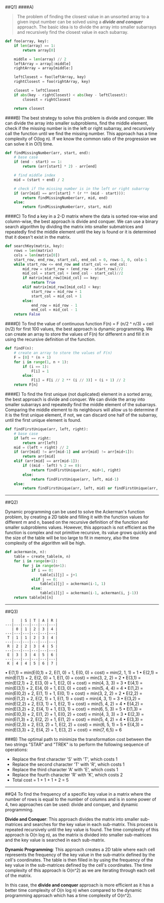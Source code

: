 ##Q1)
####A)

> The problem of finding the closest value in an unsorted array to a given input number can be solved using a _**divide and conquer**_ approach. The basic idea is to divide the array into smaller subarrays and recursively find the closest value in each subarray.

```python
def foo(array, key):
    if len(array) == 1:
        return array[0]

    middle = len(array) // 2
    leftArray = array[:middle]
    rightArray = array[middle:]

    leftClosest = foo(leftArray, key)
    rightClosest = foo(rightArray, key)

    closest = leftClosest
    if abs(key - rightClosest) < abs(key - leftClosest):
        closest = rightClosest

    return closest
```

####B)
The best strategy to solve this problem is divide and conquer. We can divide the array into smaller subproblems, find the middle element, check if the missing number is in the left or right subarray, and recursively call the function until we find the missing number. This approach has a time complexity of O(log n). If we know the common ratio of the progression we can solve it in O(1) time.

```python
def findMissingNumber(arr, start, end):
    # base case
    if (end - start) == 1:
        return (arr[start] * 2) - arr[end]

    # find middle index
    mid = (start + end) / 2

    # check if the missing number is in the left or right subarray
    if (arr[mid] == arr[start] * (r ** (mid - start))):
        return findMissingNumber(arr, mid, end)
    else:
        return findMissingNumber(arr, start, mid)

```

####C)
To find a key in a 2-D matrix where the data is sorted row-wise and column-wise, the best approach is divide and conquer. We can use a binary search algorithm by dividing the matrix into smaller submatrices and repeatedly find the middle element until the key is found or it is determined that it doesn't exist in the matrix.

```python
def searchKey(matrix, key):
    rows = len(matrix)
    cols = len(matrix[0])
    start_row, end_row, start_col, end_col = 0, rows-1, 0, cols-1
    while start_row <= end_row and start_col <= end_col:
        mid_row = start_row + (end_row - start_row)//2
        mid_col = start_col + (end_col - start_col)//2
        if matrix[mid_row][mid_col] == key:
            return True
        elif matrix[mid_row][mid_col] < key:
            start_row = mid_row + 1
            start_col = mid_col + 1
        else:
            end_row = mid_row - 1
            end_col = mid_col - 1
    return False

```

####D)
To find the value of continuous function F(n) = F (n/2 ^ n/3) + ceil (n/2) for first 100 values, the best approach is dynamic programming. We can create an array to store the values of F(n) for different n and fill it in using the recursive definition of the function.

```python
def findF(n):
    # create an array to store the values of F(n)
    F = [0] * (n + 1)
    for i in range(1, n + 1):
        if (i == 1):
            F[i] = 1
        else:
            F[i] = F[i // 2 ** (i // 3)] + (i + 1) // 2
    return F[n]

```

####E)
To find the first unique (not duplicated) element in a sorted array, the best approach is divide and conquer. We can divide the array into smaller subarrays and repeatedly find the middle element of the subarrays. Comparing the middle element to its neighbours will allow us to determine if it is the first unique element, if not, we can discard one half of the subarray, until the first unique element is found.

```python
def findFirstUnique(arr, left, right):
    # base case
    if left == right:
        return arr[left]
    mid = (left + right) // 2
    if (arr[mid] != arr[mid-1] and arr[mid] != arr[mid+1]):
        return arr[mid]
    elif (arr[mid] == arr[mid-1]):
        if ((mid - left) % 2 == 0):
            return findFirstUnique(arr, mid+1, right)
        else:
            return findFirstUnique(arr, left, mid-1)
    else:
        return findFirstUnique(arr, left, mid) or findFirstUnique(arr, mid+1, right)

```

---

##Q2)

Dynamic programming can be used to solve the Ackerman's function problem, by creating a 2D table and filling it with the function values for different m and n, based on the recursive definition of the function and smaller subproblems values. However, this approach is not efficient as the function is complex and not primitive recursive, its value grows quickly and the size of the table will be too large to fit in memory, also the time complexity of the algorithm will be high.

```python
def ackerman(m, n):
    table = create_table(m, n)
    for i in range(m+1):
        for j in range(n+1):
            if i == 0:
                table[i][j] = j+1
            elif j == 0:
                table[i][j] = ackerman(i-1, 1)
            else:
                table[i][j] = ackerman(i-1, ackerman(i, j-1))
    return table[m][n]
```

---

##Q3)

```
   |   | S | T | A | R |
---|---|---|---|---|---|
   | 0 | 1 | 2 | 3 | 4 |
---|---|---|---|---|---|
 T | 1 | 1 | 2 | 3 | 4 |
---|---|---|---|---|---|
 R | 2 | 2 | 3 | 4 | 5 |
---|---|---|---|---|---|
 E | 3 | 3 | 4 | 5 | 6 |
---|---|---|---|---|---|
 K | 4 | 4 | 5 | 6 | 7 |
```

• E(1,1) = min(E(0,1) + 2, E(1, 0) + 1, E(0, 0) + cost) = min(2, 1, 1) = 1
• E(2,1) = min(E(1,1) + 2, E(2, 0) + 1, E(1, 0) + cost) = min(3, 2, 2) = 2
• E(3,1) = min(E(2,1) + 2, E(3, 0) + 1, E(2, 0) + cost) = min(4, 3, 3) = 3
• E(4,1) = min(E(3,1) + 2, E(4, 0) + 1, E(3, 0) + cost) = min(5, 4, 4) = 4
• E(1,2) = min(E(0,2) + 2, E(1, 1) + 1, E(0, 1) + cost) = min(3, 2, 2) = 2
• E(2,2) = min(E(1,2) + 2, E(2, 1) + 1, E(1, 1) + cost) = min(4, 3, 1) = 3
• E(3,2) = min(E(2,2) + 2, E(3, 1) + 1, E(2, 1) + cost) = min(5, 4, 2) = 4
• E(4,2) = min(E(3,2) + 2, E(4, 1) + 1, E(3, 1) + cost) = min(6, 5, 3) = 5
• E(1,3) = min(E(0,3) + 2, E(1, 2) + 1, E(0, 2) + cost) = min(4, 3, 3) = 3
• E(2,3) = min(E(1,3) + 2, E(2, 2) + 1, E(1, 2) + cost) = min(5, 4, 2) = 4
• E(3,3) = min(E(2,3) + 2, E(3, 2) + 1, E(2, 2) + cost) = min(6, 5, 1) = 5
• E(4,3) = min(E(3,3) + 2, E(4, 2) + 1, E(3, 2) + cost) = min(7, 6,5) = 6

###B)
The optimal path to minimize the transformation cost between the two strings "STAR" and "TREK" is to perform the following sequence of operations:

- Replace the first character 'S' with 'T', which costs 1
- Replace the second character 'T' with 'R', which costs 1
- Replace the third character 'A' with 'E', which costs 1
- Replace the fourth character 'R' with 'K', which costs 2
- Total cost = 1 + 1 + 1 + 2 = 5

---

##Q4
To find the frequency of a specific key value in a matrix where the number of rows is equal to the number of columns and is in some power of 4, two approaches can be used: divide and conquer, and dynamic programming.

**Divide and Conquer**: This approach divides the matrix into smaller sub-matrices and searches for the key value in each sub-matrix. This process is repeated recursively until the key value is found. The time complexity of this approach is O(n log n), as the matrix is divided into smaller sub-matrices and the key value is searched in each sub-matrix.

**Dynamic Programming**: This approach creates a 2D table where each cell represents the frequency of the key value in the sub-matrix defined by the cell's coordinates. The table is then filled in by using the frequency of the key value in the sub-matrices defined by the cell's coordinates. The time complexity of this approach is O(n^2) as we are iterating through each cell of the matrix.

In this case, the **divide and conquer** approach is more efficient as it has a better time complexity of O(n log n) when compared to the dynamic programming approach which has a time complexity of O(n^2).
